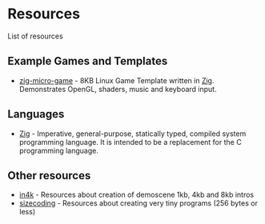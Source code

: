 # Resources

List of resources

## Example Games and Templates

* [zig-micro-game](https://github.com/shybyte/zig-micro-game/) - 8KB Linux Game Template written in [Zig](https://ziglang.org/). Demonstrates OpenGL, shaders, music and keyboard input.

## Languages

* [Zig](https://ziglang.org/) - Imperative, general-purpose, statically typed, compiled system programming language. It is intended to be a replacement for the C programming language.

## Other resources

* [in4k](https://in4k.github.io/) - Resources about creation of demoscene 1kb, 4kb and 8kb intros
* [sizecoding](http://www.sizecoding.org/) - Resources about creating very tiny programs (256 bytes or less)
